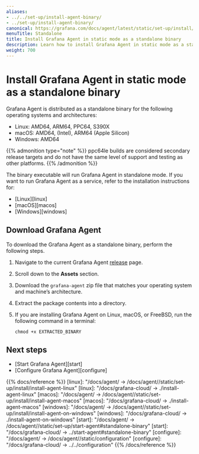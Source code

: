 ```yaml
---
aliases:
- ../../set-up/install-agent-binary/
- ../set-up/install-agent-binary/
canonical: https://grafana.com/docs/agent/latest/static/set-up/install/install-agent-binary/
menuTitle: Standalone
title: Install Grafana Agent in static mode as a standalone binary
description: Learn how to install Grafana Agent in static mode as a standalone binary
weight: 700
---
```


# Install Grafana Agent in static mode as a standalone binary

Grafana Agent is distributed as a standalone binary for the following operating systems and architectures:

* Linux: AMD64, ARM64, PPC64, S390X
* macOS: AMD64, (Intel),  ARM64 (Apple Silicon)
* Windows: AMD64

{{% admonition type="note" %}}
ppc64le builds are considered secondary release targets and do not have the same level of support and testing as other platforms.
{{% /admonition %}}

The binary executable will run Grafana Agent in standalone mode. If you want to run Grafana Agent as a service, refer to the installation instructions for:

* [Linux][linux]
* [macOS][macos]
* [Windows][windows]

## Download Grafana Agent

To download the Grafana Agent as a standalone binary, perform the following steps.

1. Navigate to the current Grafana Agent [release](https://github.com/grafana/agent/releases) page.

1. Scroll down to the **Assets** section.

1. Download the `grafana-agent` zip file that matches your operating system and machine’s architecture.

1. Extract the package contents into a directory.

1. If you are installing Grafana Agent on Linux, macOS, or FreeBSD, run the following command in a terminal:

   ```shell
   chmod +x EXTRACTED_BINARY
   ```

## Next steps

* [Start Grafana Agent][start]
* [Configure Grafana Agent][configure]

{{% docs/reference %}}
[linux]: "/docs/agent/ -> /docs/agent/<AGENT VERSION>/static/set-up/install/install-agent-linux"
[linux]: "/docs/grafana-cloud/ -> ./install-agent-linux"
[macos]: "/docs/agent/ -> /docs/agent/<AGENT VERSION>/static/set-up/install/install-agent-macos"
[macos]: "/docs/grafana-cloud/ -> ./install-agent-macos"
[windows]: "/docs/agent/ -> /docs/agent/<AGENT VERSION>/static/set-up/install/install-agent-on-windows"
[windows]: "/docs/grafana-cloud/ -> ./install-agent-on-windows"
[start]: "/docs/agent/ -> /docs/agent/<AGENT VERSION>/static/set-up/start-agent#standalone-binary"
[start]: "/docs/grafana-cloud/ -> ../start-agent#standalone-binary"
[configure]: "/docs/agent/ -> /docs/agent/<AGENT VERSION>/static/configuration"
[configure]: "/docs/grafana-cloud/ -> ../../configuration"
{{% /docs/reference %}}
